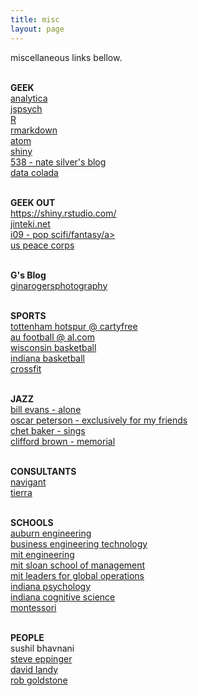 ```yaml
---
title: misc
layout: page
---
```

miscellaneous links bellow.

<br><a> <b>GEEK</b></a> <br>
<a href="http://www.lumina.com/">analytica</a> <br>
<a href="http://www.jspsych.org/">jspsych</a> <br>
<a href="https://www.r-project.org/">R</a> <br>
<a href="http://rmarkdown.rstudio.com/">rmarkdown</a> <br>
<a href="https://atom.io/">atom</a> <br>
<a href="https://shiny.rstudio.com/">shiny</a> <br>
<a href="https://fivethirtyeight.com/">538 - nate silver's blog</a> <br>
<a href="http://datacolada.org//">data colada</a> <br>

<br><a> <b>GEEK OUT</b></a> <br>
<a href="https://netrunnerdb.com/">https://shiny.rstudio.com/</a> <br>
<a href="https://www.jinteki.net/">jinteki.net</a> <br>
<a href="http://io9.gizmodo.com/">i09 - pop scifi/fantasy/a> <br>
<a href="https://www.peacecorps.gov/">us peace corps</a> <br>

<br><a> <b>G's Blog</b></a> <br>
<a href="www.ginarogersphotography.com">ginarogersphotography</a> <br>

<br><a> <b>SPORTS</b></a> <br>
<a href="www.cartilagefreecaptain.com">tottenham hotspur @ cartyfree</a> <br>
<a href="http://www.al.com/auburnfootball">au football @ al.com</a> <br>
<a href="http://www.uwbadgers.com/schedule.aspx?path=mbball">wisconsin basketball</a> <br>
<a href="http://iuhoosiers.com/schedule.aspx?path=mbball">indiana basketball</a> <br>
<a href="www.crossfit.com">crossfit</a> <br>

<br><a> <b>JAZZ</b></a> <br>
<a href="https://itunes.apple.com/us/album/alone-remastered/id417149">bill evans - alone</a> <br>
<a href="https://itunes.apple.com/ca/album/exclusively-for-my-friends/id3451905">oscar peterson - exclusively for my friends</a> <br>
<a href="https://itunes.apple.com/us/album/chet-baker-sings/id724560722">chet baker - sings</a> <br>
<a href="https://itunes.apple.com/us/album/memorial-album-the-rudy-van-gelder-edi">clifford brown - memorial</a> <br>

<br><a> <b>CONSULTANTS</b></a> <br>
<a href="https://www.navigant.com/">navigant</a> <br>
<a href="http://www.tierrarc.com/">tierra</a> <br>

<br><a> <b>SCHOOLS</b></a> <br>
<a href="http://www.eng.auburn.edu/">auburn engineering </a> <br>
<a href="http://www.eng.auburn.edu/research/centers/twc/bet-program/index.html">business engineering technology</a> <br>
<a href="http://engineering.mit.edu/">mit engineering</a> <br>
<a href="http://mitsloan.mit.edu/">mit sloan school of management</a> <br>
<a href="https://lgo.mit.edu/">mit leaders for global operations</a> <br>
<a href="http://psych.indiana.edu/">indiana psychology</a> <br>
<a href="http://www.cogs.indiana.edu/">indiana cognitive science</a> <br>
<a href="https://en.wikipedia.org/wiki/Montessori_education">montessori</a> <br>

<br><a> <b>PEOPLE</b></a> <br>
<a> sushil bhavnani </a> <br>
<a href="http://web.mit.edu/eppinger/www/SDE-MIT/Home.html">steve eppinger</a> <br>
<a href="https://davidlandy.net/">david landy</a> <br>
<a href="http://www.indiana.edu/~pcl/">rob goldstone</a> <br>

